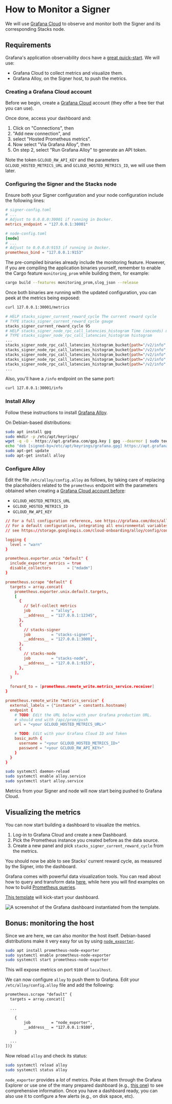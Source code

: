 # How to Monitor a Signer

We will use [Grafana Cloud](https://grafana.com) to observe and monitor both the
Signer and its corresponding Stacks node.

## Requirements

Grafana's application observability docs have a [great
quick-start](https://grafana.com/docs/grafana-cloud/monitor-applications/application-observability/). We will use:

- Grafana Cloud to collect metrics and visualize them.
- Grafana Alloy, on the Signer host, to push the metrics.

### Creating a Grafana Cloud account

Before we begin, create a [Grafana
Cloud](https://grafana.com/docs/grafana-cloud/monitor-applications/application-observability/grafana-cloud/) account (they offer a free tier that you can use).

Once done, access your dashboard and:

1. Click on "Connections", then
2. "Add new connection", and
3. select "Hosted Prometheus metrics".
4. Now select "Via Grafana Alloy", then
5. On step 2, select "Run Grafana Alloy" to generate an API token.

Note the token `GCLOUD_RW_API_KEY` and the parameters `GCLOUD_HOSTED_METRICS_URL`
and `GCLOUD_HOSTED_METRICS_ID`, we will use them later.

### Configuring the Signer and the Stacks node

Ensure both your Signer configuration and your node configuration include the
following lines:

```toml
# signer-config.toml
# ...
# Adjust to 0.0.0.0:30001 if running in Docker.
metrics_endpoint = "127.0.0.1:30001"
```

```toml
# node-config.toml
[node]
# ...
# Adjust to 0.0.0.0:9153 if running in Docker.
prometheus_bind = "127.0.0.1:9153"
```

The pre-compiled binaries already include the monitoring feature. However, if you are compiling the application binaries yourself, remember to enable the Cargo feature `monitoring_prom` while building them, for example:

```bash
cargo build --features monitoring_prom,slog_json --release
```

Once both binaries are running with the updated configuration, you can peek
at the metrics being exposed:

```bash
curl 127.0.0.1:30001/metrics

# HELP stacks_signer_current_reward_cycle The current reward cycle
# TYPE stacks_signer_current_reward_cycle gauge
stacks_signer_current_reward_cycle 95
# HELP stacks_signer_node_rpc_call_latencies_histogram Time (seconds) measuring round-trip RPC call latency to the Stacks node
# TYPE stacks_signer_node_rpc_call_latencies_histogram histogram
...
stacks_signer_node_rpc_call_latencies_histogram_bucket{path="/v2/info",le="0.005"} 0
stacks_signer_node_rpc_call_latencies_histogram_bucket{path="/v2/info",le="0.01"} 0
stacks_signer_node_rpc_call_latencies_histogram_bucket{path="/v2/info",le="0.025"} 0
stacks_signer_node_rpc_call_latencies_histogram_bucket{path="/v2/info",le="0.05"} 985
stacks_signer_node_rpc_call_latencies_histogram_bucket{path="/v2/info",le="0.1"} 1194
...
```

Also, you'll have a `/info` endpoint on the same port:

```bash
curl 127.0.0.1:30001/info
```

### Install Alloy

Follow these instructions to install [Grafana
Alloy](https://grafana.com/docs/alloy/latest/set-up/install/linux/).

On Debian-based distributions:

```bash
sudo apt install gpg
sudo mkdir -p /etc/apt/keyrings/
wget -q -O - https://apt.grafana.com/gpg.key | gpg --dearmor | sudo tee /etc/apt/keyrings/grafana.gpg > /dev/null
echo "deb [signed-by=/etc/apt/keyrings/grafana.gpg] https://apt.grafana.com stable main" | sudo tee /etc/apt/sources.list.d/grafana.list
sudo apt-get update
sudo apt-get install alloy
```

### Configure Alloy

Edit the file `/etc/alloy/config.alloy` as follows, by taking care of replacing
the placeholders related to the `prometheus` endpoint with the parameters
obtained when creating a [Grafana Cloud account before](#creating-a-grafana-cloud-account):

- `GCLOUD_HOSTED_METRICS_URL`
- `GCLOUD_HOSTED_METRICS_ID`
- `GCLOUD_RW_API_KEY`

```conf
// For a full configuration reference, see https://grafana.com/docs/alloy
// For a default configuration, integrating all environmental variables from Grafana Cloud
// see https://storage.googleapis.com/cloud-onboarding/alloy/config/config.alloy

logging {
  level = "warn"
}

prometheus.exporter.unix "default" {
  include_exporter_metrics = true
  disable_collectors       = ["mdadm"]
}

prometheus.scrape "default" {
  targets = array.concat(
    prometheus.exporter.unix.default.targets,
    [
      {
        // Self-collect metrics
        job         = "alloy",
        __address__ = "127.0.0.1:12345",
      },
      {
        // stacks-signer
        job         = "stacks-signer",
        __address__ = "127.0.0.1:30001",
      },
      {
        // stacks-node
        job         = "stacks-node",
        __address__ = "127.0.0.1:9153",
      },
    ],
  )

  forward_to = [prometheus.remote_write.metrics_service.receiver]
}

prometheus.remote_write "metrics_service" {
  external_labels = {"instance" = constants.hostname}
  endpoint {
    # TODO: Edit the URL below with your Grafana production URL.
    # should end with /api/prom/push
    url = "<your GCLOUD_HOSTED_METRICS_URL>"

    # TODO: Edit with your Grafana Cloud ID and Token
    basic_auth {
      username = "<your GCLOUD_HOSTED_METRICS_ID>"
      password = "<your GCLOUD_RW_API_KEY>"
    }
  }
}
```

```bash
sudo systemctl daemon-reload
sudo systemctl enable alloy.service
sudo systemctl start alloy.service
```

Metrics from your Signer and node will now start being pushed to Grafana Cloud.

## Visualizing the metrics

You can now start building a dashboard to visualize the metrics.

1. Log-in to Grafana Cloud and create a new Dashboard.
2. Pick the Prometheus instance you created before as the data source.
3. Create a new panel and pick `stacks_signer_current_reward_cycle` from the
   metrics.

You should now be able to see Stacks' current reward cycle, as measured by the
Signer, into the dashboard.

Grafana comes with powerful data visualization tools. You can read about how to
query and transform data
[here](https://grafana.com/docs/grafana-cloud/visualizations/panels-visualizations/query-transform-data/),
while here you will find examples on how to build
[Prometheus queries](https://prometheus.io/docs/prometheus/latest/querying/basics/).

[This template](https://grafana.com/grafana/dashboards/22137-stacks-signer-template/)
will kick-start your dashboard.

![A screenshot of the Grafana dashboard instantiated from the
template](https://grafana.com/api/dashboards/22137/images/17368/image).

## Bonus: monitoring the host

Since we are here, we can also monitor the host itself. Debian-based
distributions make it very easy for us by using
[`node_exporter`](https://github.com/prometheus/node_exporter/tree/master).

```bash
sudo apt install prometheus-node-exporter
sudo systemctl enable prometheus-node-exporter
sudo systemctl start prometheus-node-exporter
```

This will expose metrics on port `9100` of `localhost`.

We can now configure `alloy` to push them to Grafana. Edit your
`/etc/alloy/config.alloy` file and add the following:

```txt
prometheus.scrape "default" {
  targets = array.concat([

  ...

    {
        job         = "node_exporter",
        __address__ = "127.0.0.1:9100",
    }

  ...
])}
```

Now reload `alloy` and check its status:

```bash
sudo systemctl reload alloy
sudo systemctl status alloy
```

`node_exporter` provides a _lot_ of metrics. Poke at them through the Grafana
Explorer or use one of the many prepared dashboard (e.g., [this
one](https://grafana.com/grafana/dashboards/1860-node-exporter-full/)) to see
comprehensive information. Once you have a dashboard ready, you can also
use it to configure a few alerts (e.g., on disk space, etc).
